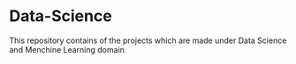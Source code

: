 # Data-Science
This repository contains of the projects which are made under Data Science and Menchine Learning domain
